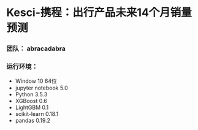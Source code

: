 # Kesci-携程：出行产品未来14个月销量预测
### 团队： abracadabra
### 运行环境：
+ Window 10 64位
+ jupyter notebook 5.0
+ Python 3.5.3
+ XGBoost 0.6
+ LightGBM 0.1
+ scikit-learn 0.18.1
+ pandas 0.19.2

